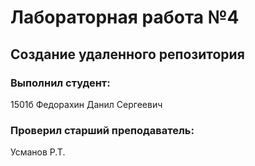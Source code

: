 # Лабораторная работа №4
## Создание удаленного репозитория
### Выполнил студент:
1501б
Федорахин Данил Сергеевич
### Проверил старший преподаватель:
Усманов Р.Т.
